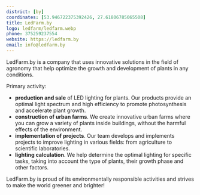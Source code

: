 ```yaml
---
district: [by]
coordinates: [53.946722375392426, 27.61806785065508]
title: LedFarm.by
logo: ledfarm/ledfarm.webp
phone: 375259237554
website: https://ledfarm.by
email: info@ledfarm.by
---
```


LedFarm.by is a company that uses innovative solutions in the field of agronomy that help optimize the growth and development of plants in any conditions.

Primary activity:

* **production and sale** of LED lighting for plants. Our products provide an optimal light spectrum and high efficiency to promote photosynthesis and accelerate plant growth.
* **construction of urban farms**. We create innovative urban farms where you can grow a variety of plants inside buildings, without the harmful effects of the environment.
* **implementation of projects**. Our team develops and implements projects to improve lighting in various fields: from agriculture to scientific laboratories.
* **lighting calculation**. We help determine the optimal lighting for specific tasks, taking into account the type of plants, their growth phase and other factors.

LedFarm.by is proud of its environmentally responsible activities and strives to make the world greener and brighter!
